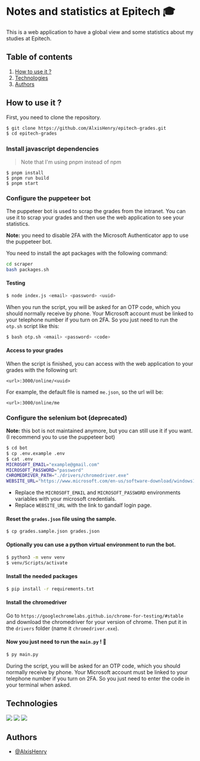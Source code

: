 # Notes and statistics at Epitech 🎓

This is a web application to have a global view and some statistics about my studies at Epitech.

## Table of contents

1. [How to use it ?](#how-to-use-it-)
2. [Technologies](#technologies)
3. [Authors](#authors)

## How to use it ?

First, you need to clone the repository.

```bash
$ git clone https://github.com/AlxisHenry/epitech-grades.git
$ cd epitech-grades
```

### Install javascript dependencies

> Note that I'm using pnpm instead of npm

```
$ pnpm install
$ pnpm run build
$ pnpm start
```

### Configure the puppeteer bot

The puppeteer bot is used to scrap the grades from the intranet. You can use it to scrap your grades and then use the web application to see your statistics.

**Note:** you need to disable 2FA with the Microsoft Authenticator app to use the puppeteer bot.

You need to install the apt packages with the following command:

```bash
cd scraper
bash packages.sh
```

#### Testing

```bash
$ node index.js <email> <password> <uuid>
```

When you run the script, you will be asked for an OTP code, which you should normally receive by phone. Your Microsoft account must be linked to your telephone number if you turn on 2FA. So you just need to run the `otp.sh` script like this:

```bash
$ bash otp.sh <email> <password> <code>
```

#### Access to your grades

When the script is finished, you can access with the web application to your grades with the following url:

`<url>:3000/online/<uuid>`

For example, the default file is named `me.json`, so the url will be:

`<url>:3000/online/me`

### Configure the selenium bot (deprecated)

**Note:** this bot is not maintained anymore, but you can still use it if you want. (I recommend you to use the puppeteer bot)

```bash
$ cd bot
$ cp .env.example .env
$ cat .env
MICROSOFT_EMAIL="example@gmail.com"
MICROSOFT_PASSWORD="password"
CHROMEDRIVER_PATH="./drivers/chromedriver.exe"
WEBSITE_URL="https://www.microsoft.com/en-us/software-download/windows10ISO"
```

- Replace the `MICROSOFT_EMAIL` and `MICROSOFT_PASSWORD` environments variables with your microsoft credentials.
- Replace `WEBSITE_URL` with the link to gandalf login page.

#### Reset the `grades.json` file using the sample.

```
$ cp grades.sample.json grades.json
```

#### Optionally you can use a python virtual environment to run the bot.

```bash
$ python3 -m venv venv
$ venv/Scripts/activate
```

#### Install the needed packages

```bash
$ pip install -r requirements.txt
```

#### Install the chromedriver

Go to `https://googlechromelabs.github.io/chrome-for-testing/#stable` and download the chromedriver for your version of chrome. Then put it in the `drivers` folder (name it `chromedriver.exe`).

#### Now you just need to run the `main.py` ! 🐡

```bash
$ py main.py
```

During the script, you will be asked for an OTP code, which you should normally receive by phone. Your Microsoft account must be linked to your telephone number if you turn on 2FA. So you just need to enter the code in your terminal when asked.

## Technologies

![](https://img.shields.io/badge/react-%2320232a.svg?style=for-the-badge&logo=react&color=20232a)
![](https://img.shields.io/badge/next.js-%2320232a?style=for-the-badge&logo=nextdotjs)
![](https://img.shields.io/badge/python-%2320232a.svg?style=for-the-badge&logo=python&color=20232a)

## Authors

- [@AlxisHenry](https://github.com/AlxisHenry)
